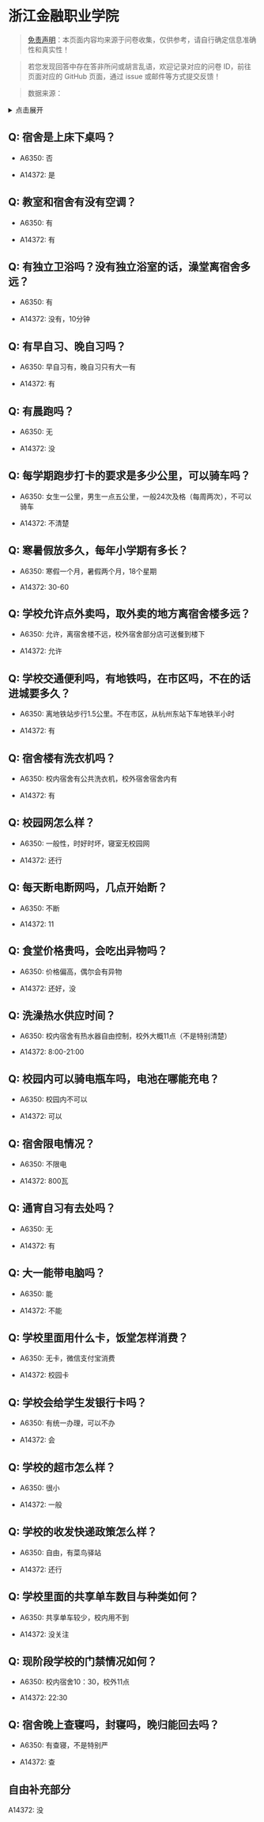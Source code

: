 # 浙江金融职业学院

> [免责声明](https://colleges.chat/#_3)：本页面内容均来源于问卷收集，仅供参考，请自行确定信息准确性和真实性！

> 若您发现回答中存在答非所问或胡言乱语，欢迎记录对应的问卷 ID，前往页面对应的 GitHub 页面，通过 issue 或邮件等方式提交反馈！

> 数据来源：

<details><summary>点击展开</summary>
<ul>
<li>A6350: 匿名 (2022 年 06 月)</li>
<li>A14372: 匿名 (2022 年 07 月)</li>
</ul>
</details>

## Q: 宿舍是上床下桌吗？

- A6350: 否

- A14372: 是

## Q: 教室和宿舍有没有空调？

- A6350: 有

- A14372: 有

## Q: 有独立卫浴吗？没有独立浴室的话，澡堂离宿舍多远？

- A6350: 有

- A14372: 没有，10分钟

## Q: 有早自习、晚自习吗？

- A6350: 早自习有，晚自习只有大一有

- A14372: 有

## Q: 有晨跑吗？

- A6350: 无

- A14372: 没

## Q: 每学期跑步打卡的要求是多少公里，可以骑车吗？

- A6350: 女生一公里，男生一点五公里，一般24次及格（每周两次），不可以骑车

- A14372: 不清楚

## Q: 寒暑假放多久，每年小学期有多长？

- A6350: 寒假一个月，暑假两个月，18个星期

- A14372: 30-60

## Q: 学校允许点外卖吗，取外卖的地方离宿舍楼多远？

- A6350: 允许，离宿舍楼不远，校外宿舍部分店可送餐到楼下

- A14372: 允许

## Q: 学校交通便利吗，有地铁吗，在市区吗，不在的话进城要多久？

- A6350: 离地铁站步行1.5公里。不在市区，从杭州东站下车地铁半小时

- A14372: 有

## Q: 宿舍楼有洗衣机吗？

- A6350: 校内宿舍有公共洗衣机，校外宿舍宿舍内有

- A14372: 有

## Q: 校园网怎么样？

- A6350: 一般性，时好时坏，寝室无校园网

- A14372: 还行

## Q: 每天断电断网吗，几点开始断？

- A6350: 不断

- A14372: 11

## Q: 食堂价格贵吗，会吃出异物吗？

- A6350: 价格偏高，偶尔会有异物

- A14372: 还好，没

## Q: 洗澡热水供应时间？

- A6350: 校内宿舍有热水器自由控制，校外大概11点（不是特别清楚）

- A14372: 8:00-21:00

## Q: 校园内可以骑电瓶车吗，电池在哪能充电？

- A6350: 校园内不可以

- A14372: 可以

## Q: 宿舍限电情况？

- A6350: 不限电

- A14372: 800瓦

## Q: 通宵自习有去处吗？

- A6350: 无

- A14372: 有

## Q: 大一能带电脑吗？

- A6350: 能

- A14372: 不能

## Q: 学校里面用什么卡，饭堂怎样消费？

- A6350: 无卡，微信支付宝消费

- A14372: 校园卡

## Q: 学校会给学生发银行卡吗？

- A6350: 有统一办理，可以不办

- A14372: 会

## Q: 学校的超市怎么样？

- A6350: 很小

- A14372: 一般

## Q: 学校的收发快递政策怎么样？

- A6350: 自由，有菜鸟驿站

- A14372: 还行

## Q: 学校里面的共享单车数目与种类如何？

- A6350: 共享单车较少，校内用不到

- A14372: 没关注

## Q: 现阶段学校的门禁情况如何？

- A6350: 校内宿舍10：30，校外11点

- A14372: 22:30

## Q: 宿舍晚上查寝吗，封寝吗，晚归能回去吗？

- A6350: 有查寝，不是特别严

- A14372: 查

## 自由补充部分

A14372: 没